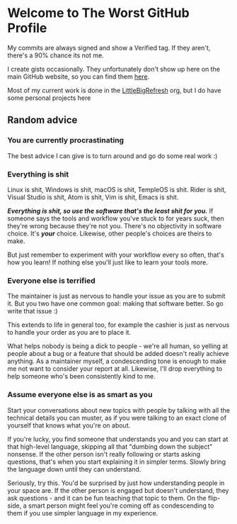 # Welcome to The Worst GitHub Profile
My commits are always signed and show a Verified tag. If they aren't, there's a 90% chance its not me.

I create gists occasionally. They unfortunately don't show up here on the main GitHub website, so you can find them [here](https://gist.github.com/jvyden).

Most of my current work is done in the [LittleBigRefresh](https://github.com/LittleBigRefresh) org, but I do have some personal projects here

## Random advice
### You are currently procrastinating
The best advice I can give is to turn around and go do some real work :)

### Everything is shit
Linux is shit, Windows is shit, macOS is shit, TempleOS is shit.
Rider is shit, Visual Studio is shit, Atom is shit, Vim is shit, Emacs is shit.

***Everything is shit, so use the software that's the least shit for you.*** If someone says the tools and workflow you've stuck to for years suck, then they're wrong because they're not you.
There's no objectivity in software choice. It's ***your*** choice. Likewise, other people's choices are theirs to make.

But just remember to experiment with your workflow every so often, that's how you learn! If nothing else you'll just like to learn your tools more.

### Everyone else is terrified
The maintainer is just as nervous to handle your issue as you are to submit it.
But you two have one common goal: making that software better. So go write that issue :)

This extends to life in general too, for example the cashier is just as nervous to handle your order as you are to place it.

What helps nobody is being a dick to people - we're all human, so yelling at people about a bug or a feature that should be added doesn't really achieve anything.
As a maintainer myself, a condescending tone is enough to make me not want to consider your report at all.
Likewise, I'll drop everything to help someone who's been consistently kind to me.

### Assume everyone else is as smart as you
Start your conversations about new topics with people by talking with all the technical details you can muster, as if you were talking to an exact clone of yourself that knows what you're on about.

If you're lucky, you find someone that understands you and you can start at that high-level language, skipping all that "dumbing down the subject" nonsense.
If the other person isn't really following or starts asking questions, that's when you start explaining it in simpler terms. Slowly bring the language down until they can understand.

Seriously, try this. You'd be surprised by just how understanding people in your space are.
If the other person is engaged but doesn't understand, they ask questions - and it can be fun teaching that topic to them.
On the flip-side, a smart person might feel you're coming off as condescending to them if you use simpler language in my experience.
